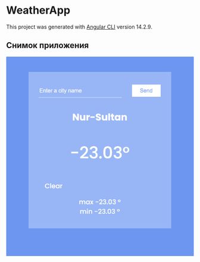 # WeatherApp

This project was generated with [Angular CLI](https://github.com/angular/angular-cli) version 14.2.9.

## Снимок приложения

![пример](src/img/%D0%A1%D0%BD%D0%B8%D0%BC%D0%BE%D0%BA%D0%9F%D1%80%D0%B8%D0%BB%D0%BE%D0%B6%D0%B5%D0%BD%D0%B8%D1%8F.png)